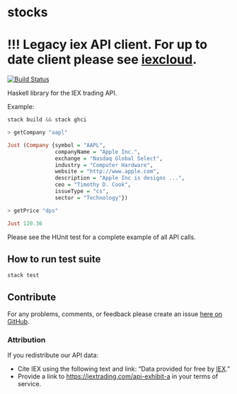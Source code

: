 # stocks

# !!! Legacy iex API client. For up to date client please see [iexcloud](https://github.com/ksallberg/iexcloud).

[![Build Status](https://travis-ci.org/dabcoder/stocks.svg?branch=master)](https://travis-ci.org/dabcoder/stocks)  

Haskell library for the IEX trading API.  

Example:

```haskell
stack build && stack ghci

> getCompany "aapl"

Just (Company {symbol = "AAPL",
               companyName = "Apple Inc.",
               exchange = "Nasdaq Global Select",
               industry = "Computer Hardware",
               website = "http://www.apple.com",
               description = "Apple Inc is designs ...",
               ceo = "Timothy D. Cook",
               issueType = "cs",
               sector = "Technology"})

> getPrice "dps"

Just 120.36
```

Please see the HUnit test for a complete example
of all API calls.

## How to run test suite
```
stack test
```

## Contribute

For any problems, comments, or feedback please create an issue [here on GitHub](https://github.com/dabcoder/stocks/issues).

### Attribution
If you redistribute our API data:

* Cite IEX using the following text and link: “Data provided for free by [IEX](https://iextrading.com/developer).”
* Provide a link to https://iextrading.com/api-exhibit-a in your terms of service.
